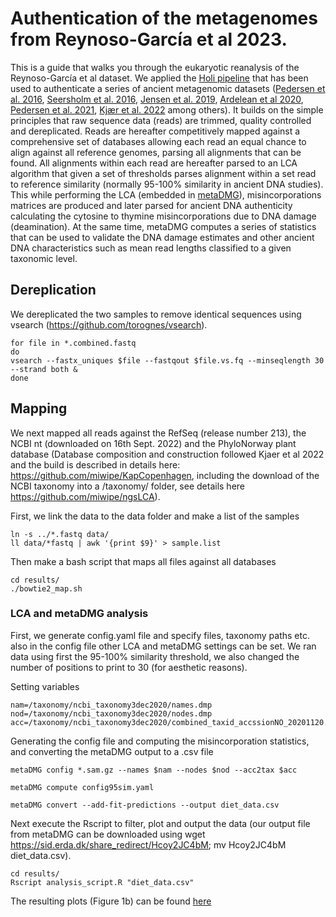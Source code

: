 # Authentication of the metagenomes from Reynoso-García et al 2023.

This is a guide that walks you through the eukaryotic reanalysis of the Reynoso-García et al dataset. We applied the [Holi pipeline](https://github.com/ancient-eDNA/Holi) that has been used to authenticate a series of ancient metagenomic datasets ([Pedersen et al. 2016](https://www.nature.com/articles/nature19085), [Seersholm et al. 2016](https://doi.org/10.1038/ncomms13389), [Jensen et al. 2019](https://doi.org/10.1038/s41467-019-13549-9), [Ardelean et al 2020](https://doi.org/10.1038/s41586-020-2509-0), [Pedersen et al. 2021](https://doi.org/10.1093/molbev/msab351), [Kjær et al. 2022](https://doi.org/10.1038/s41586-022-05453-y) among others). It builds on the simple principles that raw sequence data (reads) are trimmed, quality controlled and dereplicated. Reads are hereafter competitively mapped against a comprehensive set of databases allowing each read an equal chance to align against all reference genomes, parsing all alignments that can be found. All alignments within each read are hereafter parsed to an LCA algorithm that given a set of thresholds parses alignment within a set read to reference similarity (normally 95-100% similarity in ancient DNA studies). This while performing the LCA (embedded in [metaDMG](https://github.com/metaDMG-dev/metaDMG-core)), misincorporations matrices are produced and later parsed for ancient DNA authenticity calculating the cytosine to thymine misincorporations due to DNA damage (deamination). 
At the same time, metaDMG computes a series of statistics that can be used to validate the DNA damage estimates and other ancient DNA characteristics such as mean read lengths classified to a given taxonomic level.

## Dereplication

We dereplicated the two samples to remove identical sequences using vsearch (https://github.com/torognes/vsearch).

```
for file in *.combined.fastq
do
vsearch --fastx_uniques $file --fastqout $file.vs.fq --minseqlength 30 --strand both &
done
```
## Mapping
We next mapped all reads against the RefSeq (release number 213), the NCBI nt (downloaded on 16th Sept. 2022) and the PhyloNorway plant database (Database composition and construction followed Kjaer et al 2022 and the build is described in details here: https://github.com/miwipe/KapCopenhagen, including the download of the NCBI taxonomy into a /taxonomy/ folder, see details here https://github.com/miwipe/ngsLCA).

First, we link the data to the data folder and make a list of the samples 

```
ln -s ../*.fastq data/
ll data/*fastq | awk '{print $9}' > sample.list
```

Then make a bash script that maps all files against all databases

```
cd results/
./bowtie2_map.sh
```
### LCA and metaDMG analysis 

First, we generate config.yaml file and specify files, taxonomy paths etc. also in the config file other LCA and metaDMG settings can be set. We ran data using first the 95-100% similarity threshold, we also changed the number of positions to print to 30 (for aesthetic reasons). 

Setting variables
```
nam=/taxonomy/ncbi_taxonomy3dec2020/names.dmp
nod=/taxonomy/ncbi_taxonomy3dec2020/nodes.dmp
acc=/taxonomy/ncbi_taxonomy3dec2020/combined_taxid_accssionNO_20201120.gz
```

Generating the config file and computing the misincorporation statistics, and converting the metaDMG output to a .csv file
```
metaDMG config *.sam.gz --names $nam --nodes $nod --acc2tax $acc

metaDMG compute config95sim.yaml

metaDMG convert --add-fit-predictions --output diet_data.csv

```

Next execute the Rscript to filter, plot and output the data (our output file from metaDMG can be downloaded using wget https://sid.erda.dk/share_redirect/Hcoy2JC4bM; mv Hcoy2JC4bM diet_data.csv).
```
cd results/
Rscript analysis_script.R "diet_data.csv"
```
The resulting plots (Figure 1b) can be found [here](https://github.com/AleksandraLaura/DietComment/blob/main/3.%20Eukaryotic%20Nuclear%20Genome%20Analysis/results/density_meanlength.pdf)





